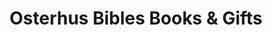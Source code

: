 ---
title: "Osterhus Bibles Books & Gifts"
url: /robbinsdale/osterhus-bibles-books-und-gifts/
shop: Bücher
---